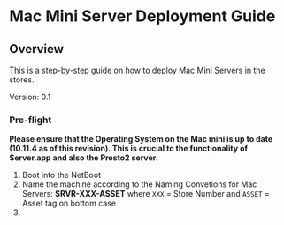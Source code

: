 Mac Mini Server Deployment Guide
================================

Overview
--------

This is a step-by-step guide on how to deploy Mac Mini Servers in the stores.

Version: 0.1

### Pre-flight

__Please ensure that the Operating System on the Mac mini is up to date (10.11.4 as of this revision). This is crucial to the functionality of Server.app and also the Presto2 server.__
1. Boot into the NetBoot
2. Name the machine according to the Naming Convetions for Mac Servers: **SRVR-XXX-ASSET** where `XXX` = Store Number and `ASSET` = Asset tag on bottom case
3.
